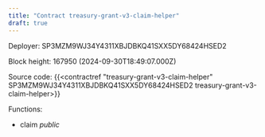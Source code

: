 ```yaml
---
title: "Contract treasury-grant-v3-claim-helper"
draft: true
---
```

Deployer: SP3MZM9WJ34Y4311XBJDBKQ41SXX5DY68424HSED2


 



Block height: 167950 (2024-09-30T18:49:07.000Z)

Source code: {{<contractref "treasury-grant-v3-claim-helper" SP3MZM9WJ34Y4311XBJDBKQ41SXX5DY68424HSED2 treasury-grant-v3-claim-helper>}}

Functions:

* claim _public_
